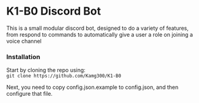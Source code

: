 # K1-B0 Discord Bot

This is a small modular discord bot, designed to do a variety of features, from respond to commands to automatically 
give a user a role on joining a voice channel

### Installation

Start by cloning the repo using:\
`git clone https://github.com/Kamg300/K1-B0`

Next, you need to copy config.json.example to config.json, and then configure that file.
